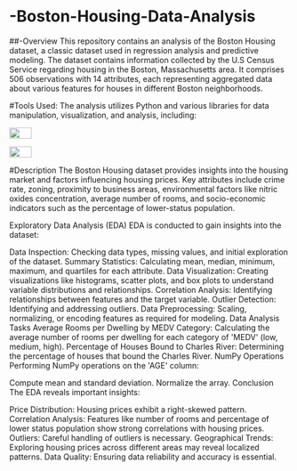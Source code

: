 # -Boston-Housing-Data-Analysis

##-Overview
This repository contains an analysis of the Boston Housing dataset, a classic dataset used in regression analysis and predictive modeling. The dataset contains information collected by the U.S Census Service regarding housing in the Boston, Massachusetts area. It comprises 506 observations with 14 attributes, each representing aggregated data about various features for houses in different Boston neighborhoods.

#Tools Used:
The analysis utilizes Python and various libraries for data manipulation, visualization, and analysis, including:

<p align="left">
  <img width="40" height="20" src="Boston-Housing-Data-Analysis/images.png">
</p>

<p align="left">
  <img width="40" height="20" src="-Boston-Housing-Data-Analysis/download.png">
</p>
#Description
The Boston Housing dataset provides insights into the housing market and factors influencing housing prices. Key attributes include crime rate, zoning, proximity to business areas, environmental factors like nitric oxides concentration, average number of rooms, and socio-economic indicators such as the percentage of lower-status population.

Exploratory Data Analysis (EDA)
EDA is conducted to gain insights into the dataset:

Data Inspection: Checking data types, missing values, and initial exploration of the dataset.
Summary Statistics: Calculating mean, median, minimum, maximum, and quartiles for each attribute.
Data Visualization: Creating visualizations like histograms, scatter plots, and box plots to understand variable distributions and relationships.
Correlation Analysis: Identifying relationships between features and the target variable.
Outlier Detection: Identifying and addressing outliers.
Data Preprocessing: Scaling, normalizing, or encoding features as required for modeling.
Data Analysis Tasks
Average Rooms per Dwelling by MEDV Category: Calculating the average number of rooms per dwelling for each category of 'MEDV' (low, medium, high).
Percentage of Houses Bound to Charles River: Determining the percentage of houses that bound the Charles River.
NumPy Operations
Performing NumPy operations on the 'AGE' column:

Compute mean and standard deviation.
Normalize the array.
Conclusion
The EDA reveals important insights:

Price Distribution: Housing prices exhibit a right-skewed pattern.
Correlation Analysis: Features like number of rooms and percentage of lower status population show strong correlations with housing prices.
Outliers: Careful handling of outliers is necessary.
Geographical Trends: Exploring housing prices across different areas may reveal localized patterns.
Data Quality: Ensuring data reliability and accuracy is essential.
